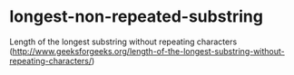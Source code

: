 longest-non-repeated-substring
==============================

Length of the longest substring without repeating characters (http://www.geeksforgeeks.org/length-of-the-longest-substring-without-repeating-characters/)
